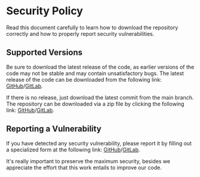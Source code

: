 # Security Policy

Read this document carefully to learn how to download the repository correctly and how to properly report security vulnerabilities.

## Supported Versions

Be sure to download the latest release of the code, as earlier versions of the code may not be stable and may contain unsatisfactory bugs. The latest release of the code can be downloaded from the following link: [GitHub](https://github.com/FJrodafo/free-port/releases)/[GitLab](https://gitlab.com/FJrodafo/free-port/-/releases).

If there is no release, just download the latest commit from the main branch. The repository can be downloaded via a zip file by clicking the following link: [GitHub](https://github.com/FJrodafo/free-port/archive/refs/heads/main.zip)/[GitLab](https://gitlab.com/FJrodafo/free-port/-/archive/main/free-port-main.zip).

## Reporting a Vulnerability

If you have detected any security vulnerability, please report it by filling out a specialized form at the following link: [GitHub](https://github.com/FJrodafo/free-port/issues/new/choose)/[GitLab](https://gitlab.com/FJrodafo/free-port/-/issues/new).

It's really important to preserve the maximum security, besides we appreciate the effort that this work entails to improve our code.